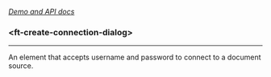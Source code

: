 [_Demo and API docs_](https://filethis.github.io/ft-create-connection-dialog/components/ft-create-connection-dialog/)

### \<ft-create-connection-dialog\>

-----------------------------------------------------------

An element that accepts username and password to connect to a document source.
